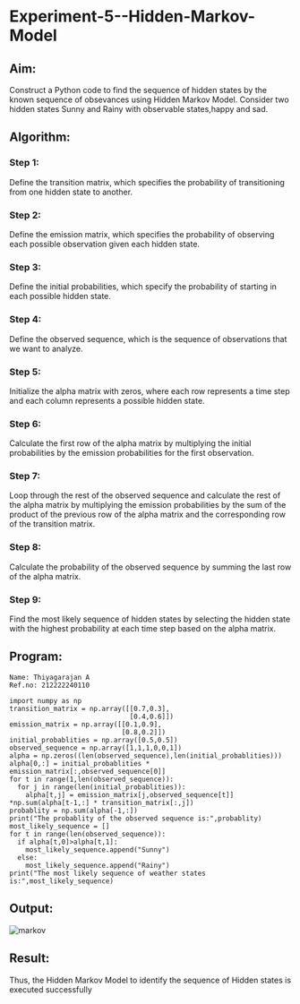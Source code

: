 # Experiment-5--Hidden-Markov-Model

## Aim:
 Construct a Python code to find the sequence of hidden states by the known sequence of obsevances using Hidden Markov Model. Consider two hidden states Sunny and Rainy with observable states,happy and sad. 
## Algorithm:
### Step 1:
Define the transition matrix, which specifies the probability of transitioning from one hidden state to another.</br>
### Step 2:
Define the emission matrix, which specifies the probability of observing each possible observation given each hidden state.</br>
### Step 3:
Define the initial probabilities, which specify the probability of starting in each possible hidden state.</br>
### Step 4:
Define the observed sequence, which is the sequence of observations that we want to analyze.</br>
### Step 5:
Initialize the alpha matrix with zeros, where each row represents a time step and each column represents a possible hidden state.</br>
### Step 6:
Calculate the first row of the alpha matrix by multiplying the initial probabilities by the emission probabilities for the first observation.</br>
### Step 7:
Loop through the rest of the observed sequence and calculate the rest of the alpha matrix by multiplying the emission probabilities by the sum of the product of the previous row of the alpha matrix and the corresponding row of the transition matrix.</br>
### Step 8:
Calculate the probability of the observed sequence by summing the last row of the alpha matrix.</br>
### Step 9:
Find the most likely sequence of hidden states by selecting the hidden state with the highest probability at each time step based on the alpha matrix.</br>

##  Program:
```
Name: Thiyagarajan A
Ref.no: 212222240110

import numpy as np
transition_matrix = np.array([[0.7,0.3],
                              [0.4,0.6]])
emission_matrix = np.array([[0.1,0.9],
                            [0.8,0.2]])
initial_probablities = np.array([0.5,0.5])
observed_sequence = np.array([1,1,1,0,0,1])
alpha = np.zeros((len(observed_sequence),len(initial_probablities)))
alpha[0,:] = initial_probablities * emission_matrix[:,observed_sequence[0]]
for t in range(1,len(observed_sequence)):
  for j in range(len(initial_probablities)):
    alpha[t,j] = emission_matrix[j,observed_sequence[t]] *np.sum(alpha[t-1,:] * transition_matrix[:,j])
probablity = np.sum(alpha[-1,:])
print("The probablity of the observed sequence is:",probablity)
most_likely_sequence = []
for t in range(len(observed_sequence)):
  if alpha[t,0]>alpha[t,1]:
    most_likely_sequence.append("Sunny")
  else:
    most_likely_sequence.append("Rainy")
print("The most likely sequence of weather states is:",most_likely_sequence)
```
## Output:
![markov](https://github.com/A-Thiyagarajan/Experiment-5--Hidden-Markov-Model/assets/118707693/ce6600a0-2af6-4906-9b53-fdd6b08f1627)

## Result:
Thus, the Hidden Markov Model to identify the sequence of Hidden states  is executed successfully 
